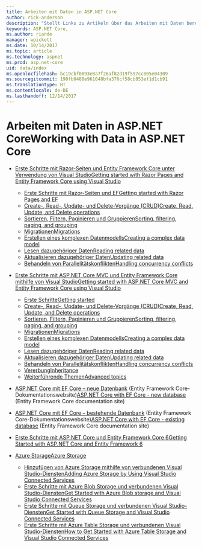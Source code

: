 ```yaml
---
title: Arbeiten mit Daten in ASP.NET Core
author: rick-anderson
description: "Stellt Links zu Artikeln über das Arbeiten mit Daten bereit. In vielen Fällen wird Entity Framework Core verwendet."
keywords: ASP.NET Core,
ms.author: riande
manager: wpickett
ms.date: 10/14/2017
ms.topic: article
ms.technology: aspnet
ms.prod: asp.net-core
uid: data/index
ms.openlocfilehash: bc19cbf0093e8a7f26af82d19f597cc805e04309
ms.sourcegitcommit: 198fb0488e961048bfa376cf58cb853ef1d1cb91
ms.translationtype: HT
ms.contentlocale: de-DE
ms.lasthandoff: 12/14/2017
---
```

# <a name="working-with-data-in-aspnet-core"></a><span data-ttu-id="8a2a1-105">Arbeiten mit Daten in ASP.NET Core</span><span class="sxs-lookup"><span data-stu-id="8a2a1-105">Working with Data in ASP.NET Core</span></span> 

* [<span data-ttu-id="8a2a1-106">Erste Schritte mit Razor-Seiten und Entity Framework Core unter Verwendung von Visual Studio</span><span class="sxs-lookup"><span data-stu-id="8a2a1-106">Getting started with Razor Pages and Entity Framework Core using Visual Studio</span></span>](xref:data/ef-rp/index)

   * [<span data-ttu-id="8a2a1-107">Erste Schritte mit Razor-Seiten und EF</span><span class="sxs-lookup"><span data-stu-id="8a2a1-107">Getting started with Razor Pages and EF</span></span>](xref:data/ef-rp/intro)
   * [<span data-ttu-id="8a2a1-108">Create-, Read-, Update- und Delete-Vorgänge (CRUD)</span><span class="sxs-lookup"><span data-stu-id="8a2a1-108">Create, Read, Update, and Delete operations</span></span>](xref:data/ef-rp/crud)
   * [<span data-ttu-id="8a2a1-109">Sortieren, Filtern, Paginieren und Gruppieren</span><span class="sxs-lookup"><span data-stu-id="8a2a1-109">Sorting, filtering, paging, and grouping</span></span>](xref:data/ef-rp/sort-filter-page)
   * [<span data-ttu-id="8a2a1-110">Migrationen</span><span class="sxs-lookup"><span data-stu-id="8a2a1-110">Migrations</span></span>](xref:data/ef-rp/migrations)
   * [<span data-ttu-id="8a2a1-111">Erstellen eines komplexen Datenmodells</span><span class="sxs-lookup"><span data-stu-id="8a2a1-111">Creating a complex data model</span></span>](xref:data/ef-rp/complex-data-model)
   * [<span data-ttu-id="8a2a1-112">Lesen dazugehöriger Daten</span><span class="sxs-lookup"><span data-stu-id="8a2a1-112">Reading related data</span></span>](xref:data/ef-rp/read-related-data)
   * [<span data-ttu-id="8a2a1-113">Aktualisieren dazugehöriger Daten</span><span class="sxs-lookup"><span data-stu-id="8a2a1-113">Updating related data</span></span>](xref:data/ef-rp/update-related-data)
   * [<span data-ttu-id="8a2a1-114">Behandeln von Parallelitätskonflikten</span><span class="sxs-lookup"><span data-stu-id="8a2a1-114">Handling concurrency conflicts</span></span>](xref:data/ef-rp/concurrency)

*   [<span data-ttu-id="8a2a1-115">Erste Schritte mit ASP.NET Core MVC und Entity Framework Core mithilfe von Visual Studio</span><span class="sxs-lookup"><span data-stu-id="8a2a1-115">Getting started with ASP.NET Core MVC and Entity Framework Core using Visual Studio</span></span>](ef-mvc/index.md)
    *   [<span data-ttu-id="8a2a1-116">Erste Schritte</span><span class="sxs-lookup"><span data-stu-id="8a2a1-116">Getting started</span></span>](ef-mvc/intro.md)
    *   [<span data-ttu-id="8a2a1-117">Create-, Read-, Update- und Delete-Vorgänge (CRUD)</span><span class="sxs-lookup"><span data-stu-id="8a2a1-117">Create, Read, Update, and Delete operations</span></span>](xref:data/ef-mvc/crud)
    *   [<span data-ttu-id="8a2a1-118">Sortieren, Filtern, Paginieren und Gruppieren</span><span class="sxs-lookup"><span data-stu-id="8a2a1-118">Sorting, filtering, paging, and grouping</span></span>](xref:data/ef-mvc/sort-filter-page)
    *   [<span data-ttu-id="8a2a1-119">Migrationen</span><span class="sxs-lookup"><span data-stu-id="8a2a1-119">Migrations</span></span>](xref:data/ef-mvc/migrations)
    *   [<span data-ttu-id="8a2a1-120">Erstellen eines komplexen Datenmodells</span><span class="sxs-lookup"><span data-stu-id="8a2a1-120">Creating a complex data model</span></span>](ef-mvc/complex-data-model.md)
    *   [<span data-ttu-id="8a2a1-121">Lesen dazugehöriger Daten</span><span class="sxs-lookup"><span data-stu-id="8a2a1-121">Reading related data</span></span>](ef-mvc/read-related-data.md)
    *   [<span data-ttu-id="8a2a1-122">Aktualisieren dazugehöriger Daten</span><span class="sxs-lookup"><span data-stu-id="8a2a1-122">Updating related data</span></span>](ef-mvc/update-related-data.md)
    *   [<span data-ttu-id="8a2a1-123">Behandeln von Parallelitätskonflikten</span><span class="sxs-lookup"><span data-stu-id="8a2a1-123">Handling concurrency conflicts</span></span>](ef-mvc/concurrency.md)
    *   [<span data-ttu-id="8a2a1-124">Vererbung</span><span class="sxs-lookup"><span data-stu-id="8a2a1-124">Inheritance</span></span>](ef-mvc/inheritance.md)
    *   [<span data-ttu-id="8a2a1-125">Weiterführende Themen</span><span class="sxs-lookup"><span data-stu-id="8a2a1-125">Advanced topics</span></span>](ef-mvc/advanced.md)
* <span data-ttu-id="8a2a1-126">[ASP.NET Core mit EF Core – neue Datenbank](https://docs.microsoft.com/ef/core/get-started/aspnetcore/new-db) (Entity Framework Core-Dokumentationswebsite)</span><span class="sxs-lookup"><span data-stu-id="8a2a1-126">[ASP.NET Core with EF Core - new database](https://docs.microsoft.com/ef/core/get-started/aspnetcore/new-db) (Entity Framework Core documentation site)</span></span>
* <span data-ttu-id="8a2a1-127">[ASP.NET Core mit EF Core – bestehende Datenbank](https://docs.microsoft.com/ef/core/get-started/aspnetcore/existing-db) (Entity Framework Core-Dokumentationswebsite)</span><span class="sxs-lookup"><span data-stu-id="8a2a1-127">[ASP.NET Core with EF Core - existing database](https://docs.microsoft.com/ef/core/get-started/aspnetcore/existing-db) (Entity Framework Core documentation site)</span></span>
*   [<span data-ttu-id="8a2a1-128">Erste Schritte mit ASP.NET Core und Entity Framework Core 6</span><span class="sxs-lookup"><span data-stu-id="8a2a1-128">Getting Started with ASP.NET Core and Entity Framework 6</span></span>](entity-framework-6.md)
*   [<span data-ttu-id="8a2a1-129">Azure Storage</span><span class="sxs-lookup"><span data-stu-id="8a2a1-129">Azure Storage</span></span>](azure-storage/index.md)
    *   [<span data-ttu-id="8a2a1-130">Hinzufügen von Azure Storage mithilfe von verbundenen Visual Studio-Diensten</span><span class="sxs-lookup"><span data-stu-id="8a2a1-130">Adding Azure Storage by Using Visual Studio Connected Services</span></span>](https://azure.microsoft.com/documentation/articles/vs-azure-tools-connected-services-storage/)
    *   [<span data-ttu-id="8a2a1-131">Erste Schritte mit Azure Blob Storage und verbundenen Visual Studio-Diensten</span><span class="sxs-lookup"><span data-stu-id="8a2a1-131">Get Started with Azure Blob storage and Visual Studio Connected Services</span></span>](https://azure.microsoft.com/documentation/articles/vs-storage-aspnet5-getting-started-blobs/)
    *   [<span data-ttu-id="8a2a1-132">Erste Schritte mit Queue Storage und verbundenen Visual Studio-Diensten</span><span class="sxs-lookup"><span data-stu-id="8a2a1-132">Get Started with Queue Storage and Visual Studio Connected Services</span></span>](https://azure.microsoft.com/documentation/articles/vs-storage-aspnet5-getting-started-queues/)
    *   [<span data-ttu-id="8a2a1-133">Erste Schritte mit Azure Table Storage und verbundenen Visual Studio-Diensten</span><span class="sxs-lookup"><span data-stu-id="8a2a1-133">How to Get Started with Azure Table Storage and Visual Studio Connected Services</span></span>](https://azure.microsoft.com/documentation/articles/vs-storage-aspnet5-getting-started-tables/)

